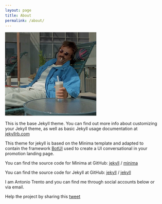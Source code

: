 ```yaml
---
layout: page
title: About
permalink: /about/
---
```


![Hello there](/assets/img/hello-about.gif)

This is the base Jekyll theme. You can find out more info about customizing your Jekyll theme, as well as basic Jekyll usage documentation at [jekyllrb.com](https://jekyllrb.com/)

This theme for jekyll is based on the Minima template and adapted to contain the framework [BotUI](https://github.com/moinism/botui) used to create a UI conversational in your promotion landing page.

You can find the source code for Minima at GitHub:
[jekyll][jekyll-organization] /
[minima](https://github.com/jekyll/minima)

You can find the source code for Jekyll at GitHub:
[jekyll][jekyll-organization] /
[jekyll](https://github.com/jekyll/jekyll)


[jekyll-organization]: https://github.com/jekyll

I am Antonio Trento and you can find me through social accounts below or via email.

Help the project by sharing this [tweet](https://twitter.com/lantoniotrento/status/894954672921997312) 

